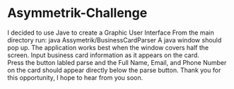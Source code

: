 # Asymmetrik-Challenge
I decided to use Jave to create a Graphic User Interface
From the main directory run: java Assymetrik/BusinessCardParser
A java window should pop up. The application works best when the window covers half the screen.
Input business card information as it appears on the card.  
Press the button labled parse and the Full Name, Email, and Phone Number on the card should appear directly below the parse button. 
Thank you for this opportunity, I hope to hear from you soon.
